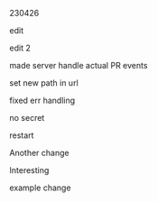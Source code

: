 230426

edit

edit 2

made server handle actual PR events

set new path in url

fixed err handling

no secret

restart

Another change

Interesting

example change
